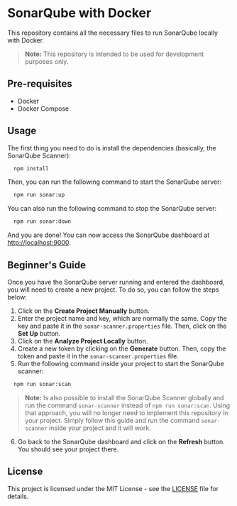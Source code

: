 # SonarQube with Docker

This repository contains all the necessary files to run SonarQube locally with Docker.

> **Note:** This repository is intended to be used for development purposes only.

## Pre-requisites

- Docker
- Docker Compose

## Usage

The first thing you need to do is install the dependencies (basically, the SonarQube Scanner):

```bash
  npm install
```

Then, you can run the following command to start the SonarQube server:

```bash
  npm run sonar:up
```

You can also run the following command to stop the SonarQube server:

```bash
  npm run sonar:down
```

And you are done! You can now access the SonarQube dashboard at [http://localhost:9000](http://localhost:9000).

## Beginner's Guide

Once you have the SonarQube server running and entered the dashboard, you will need to create a new project. To do so, you can follow the steps below:

1.  Click on the **Create Project Manually** button.
2.  Enter the project name and key, which are normally the same. Copy the key and paste it in the `sonar-scanner.properties` file. Then, click on the **Set Up** button.
3.  Click on the **Analyze Project Locally** button.
4.  Create a new token by clicking on the **Generate** button. Then, copy the token and paste it in the `sonar-scanner.properties` file.
5.  Run the following command inside your project to start the SonarQube scanner:

```bash
  npm run sonar:scan
```

> **Note:** Is also possible to install the SonarQube Scanner globally and run the command `sonar-scanner` instead of `npm run sonar:scan`. Using that approach, you will no longer need to implement this repository in your project. Simply follow this guide and run the command `sonar-scanner` inside your project and it will work.

6.  Go back to the SonarQube dashboard and click on the **Refresh** button. You should see your project there.

## License

This project is licensed under the MIT License - see the [LICENSE](LICENSE) file for details.
